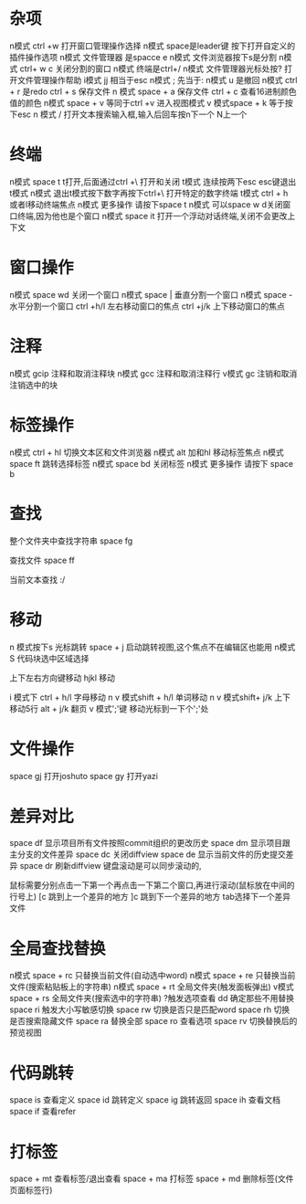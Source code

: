 
# 杂项
n模式 ctrl +w 打开窗口管理操作选择
n模式 space是leader键 按下打开自定义的插件操作选项
n模式 文件管理器 是spacce e
n模式 文件浏览器按下s是分割
n模式 ctrl+ w  c  关闭分割的窗口
n模式 终端是ctrl+/
n模式 文件管理器光标处按? 打开文件管理操作帮助
i模式 jj 相当于esc
n模式 ; 先当于:
n模式 u 是撤回
n模式 ctrl + r 是redo
ctrl + s 保存文件
n 模式 space + a 保存文件
ctrl + c 查看16进制颜色值的颜色
n模式 space + v 等同于ctrl +v 进入视图模式
v 模式space + k 等于按下esc 
n 模式 /   打开文本搜索输入框,输入后回车按n下一个 N上一个 


# 终端
n模式 space t t打开,后面通过ctrl +\ 打开和关闭
t模式 连续按两下esc esc键退出t模式
n模式 退出t模式按下数字再按下ctrl+\ 打开特定的数字终端
t模式 ctrl + h 或者l移动终端焦点 
n模式 更多操作 请按下space t
n模式 可以space w d关闭窗口终端,因为他也是个窗口
n模式 space it 打开一个浮动对话终端,关闭不会更改上下文


# 窗口操作
n模式 space wd 关闭一个窗口
n模式 space | 垂直分割一个窗口
n模式 space - 水平分割一个窗口
ctrl +h/l 左右移动窗口的焦点
ctrl +j/k 上下移动窗口的焦点

# 注释
n模式 gcip 注释和取消注释块
n模式 gcc 注释和取消注释行
v模式 gc  注销和取消注销选中的块

# 标签操作
n模式 ctrl + hl 切换文本区和文件浏览器
n模式 alt 加和hl 移动标签焦点
n模式 space ft 跳转选择标签 
n模式 space bd 关闭标签
n模式 更多操作 请按下 space b

# 查找
整个文件夹中查找字符串
space fg

查找文件
space ff

当前文本查找
:/

# 移动
n 模式按下s 光标跳转
space + j 启动跳转视图,这个焦点不在编辑区也能用
n模式S 代码块选中区域选择

上下左右方向键移动
hjkl 移动

i 模式下 ctrl + h/l  字母移动
n v 模式shift + h/l  单词移动
n v 模式shift+ j/k  上下移动5行
alt + j/k  翻页
v 模式';'键 移动光标到一下个';'处

# 文件操作
space gj 打开joshuto
space gy 打开yazi

# 差异对比
space df  显示项目所有文件按照commit组织的更改历史
space dm  显示项目跟主分支的文件差异
space dc  关闭diffview
space de  显示当前文件的历史提交差异
space dr  刷新diffview
键盘滚动是可以同步滚动的,

鼠标需要分别点击一下第一个再点击一下第二个窗口,再进行滚动(鼠标放在中间的行号上)
[c  跳到上一个差异的地方
]c  跳到下一个差异的地方
tab选择下一个差异文件

# 全局查找替换
n模式 space + rc  只替换当前文件(自动选中word)
n模式 space + re  只替换当前文件(搜索粘贴板上的字符串)
n模式 space + rt 全局文件夹(触发面板弹出)
v模式 space + rs 全局文件夹(搜索选中的字符串)
?触发选项查看
dd 确定那些不用替换
space ri 触发大小写敏感切换
space rw 切换是否只是匹配word
space rh 切换是否搜索隐藏文件
space ra 替换全部
space ro 查看选项
space rv 切换替换后的预览视图

# 代码跳转
<!-- ctrl + ] 跳转到定义 -->
<!-- ctrl + t 跳转回来 -->
space is 查看定义
space id 跳转定义
space ig 跳转返回
space ih 查看文档
space if 查看refer

# 打标签
space + mt  查看标签/退出查看
space + ma  打标签
space + md  删除标签(文件页面标签行)


